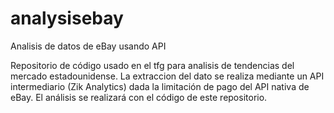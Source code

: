 # analysisebay
Analisis de datos de eBay usando API

Repositorio de código usado en el tfg para analisis de tendencias del mercado estadounidense.
La extraccion del dato se realiza mediante un API intermediario (Zik Analytics) dada la limitación de pago del API nativa de eBay.
El análisis se realizará con el código de este repositorio.
